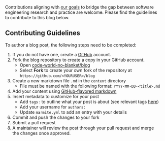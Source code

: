 Contributions aligning with [our goals](about.html) to bridge the gap between software engineering research and practice are welcome. Please find the guidelines to contribute to this blog below.

## Contributing Guidelines

To author a blog post, the following steps need to be completed:

1. If you do not have one, create a [GitHub](https://github.com) account.
2. Fork the blog repository to create a copy in your GitHub account.
    - Open [code-world-no-blanket/blog](https://github.com/code-world-no-blanket/blog)
    - Select **Fork** to create your own fork of the repository at `https://github.com/<YOURUSER>/blog`
3. Create a new markdown file `.md` in the `content` directory
    - File must be named with the following format: `YYYY-MM-DD-<title>.md`
4. Add your content using [GitHub-flavored markdown](https://rochacbruno.github.io/marmite/markdown-format.html)
5. Insert metadata to customize for your post
    - Add `tags:` to outline what your post is about (see relevant tags [here](tags.html))
    - Add your username for `authors:`
    - Update `marmite.yml` to add an entry with your details
6. Commit and push the changes to your fork
7. Submit a pull request
8. A maintainer will review the post through your pull request and merge the changes once approved.